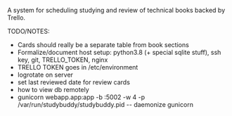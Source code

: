 A system for scheduling studying and review of technical books backed by Trello.


TODO/NOTES:
- Cards should really be a separate table from book sections
- Formalize/document host setup: python3.8 (+ special sqlite stuff), ssh key, git, TRELLO_TOKEN, nginx
- TRELLO TOKEN goes in /etc/environment
- logrotate on server
- set last reviewed date for review cards
- how to view db remotely
- gunicorn webapp.app:app -b :5002 -w 4 -p /var/run/studybuddy/studybuddy.pid
-- daemonize gunicorn
